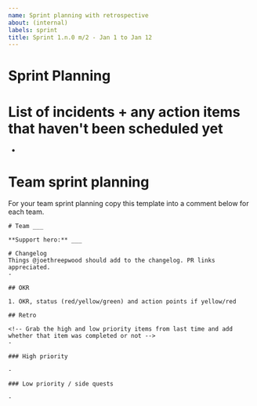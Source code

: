 ```yaml
---
name: Sprint planning with retrospective
about: (internal)
labels: sprint
title: Sprint 1.n.0 m/2 - Jan 1 to Jan 12
---
```


# Sprint Planning

# List of incidents + any action items that haven't been scheduled yet

- 

# Team sprint planning

For your team sprint planning copy this template into a comment below for each team.

```
# Team ___

**Support hero:** ___

# Changelog
Things @joethreepwood should add to the changelog. PR links appreciated. 
- 

## OKR

1. OKR, status (red/yellow/green) and action points if yellow/red

## Retro

<!-- Grab the high and low priority items from last time and add whether that item was completed or not -->
- 

### High priority

-

### Low priority / side quests

-

```
